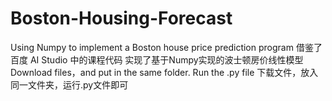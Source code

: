 # Boston-Housing-Forecast
Using Numpy to implement a Boston house price prediction program
借鉴了百度 AI Studio 中的课程代码 实现了基于Numpy实现的波士顿房价线性模型
Download files，and put in the same folder. Run the .py file
下载文件，放入同一文件夹，运行.py文件即可
